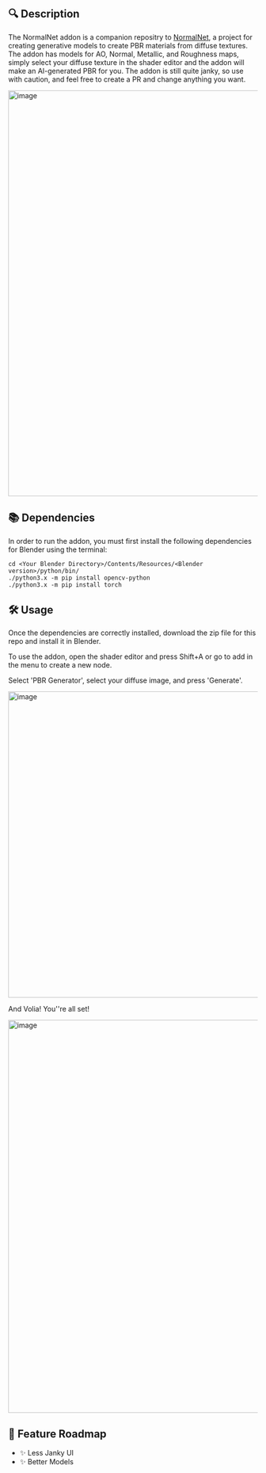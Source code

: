 ## 🔍 Description
The NormalNet addon is a companion repositry to [NormalNet](https://github.com/soheilchavo/NormalNet), a project for creating generative models to create PBR materials from diffuse textures.
The addon has models for AO, Normal, Metallic, and Roughness maps, simply select your diffuse texture in the shader editor and the addon will make
an AI-generated PBR for you. The addon is still quite janky, so use with caution, and feel free to create a PR and change anything you want.

<img width="819" alt="image" src="https://github.com/user-attachments/assets/ae657fea-c9eb-482b-8c3e-19430f9067ef" />

## 📚 Dependencies
In order to run the addon, you must first install the following dependencies for Blender using the terminal:

```console
cd <Your Blender Directory>/Contents/Resources/<Blender version>/python/bin/
./python3.x -m pip install opencv-python
./python3.x -m pip install torch
```

## 🛠️ Usage

Once the dependencies are correctly installed, download the zip file for this repo and install it in Blender.

To use the addon, open the shader editor and press Shift+A or go to add in the menu to create a new node.

Select 'PBR Generator', select your diffuse image, and press 'Generate'.

<img width="618" alt="image" src="https://github.com/user-attachments/assets/7711ba54-005e-41e2-8490-cc9f42268d40" />

And Volia! You''re all set!

<img width="793" alt="image" src="https://github.com/user-attachments/assets/e65d2c27-5dfe-4cef-8a29-c60f160c0efc" />


## 🚧 Feature Roadmap

- ✨ Less Janky UI
- ✨ Better Models
